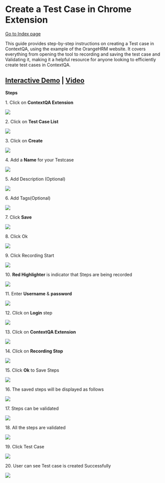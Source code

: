 
# Create a Test Case in Chrome Extension

[Go to Index page](../../01-Index/Index.md)

This guide provides step-by-step instructions on creating a Test case in ContextQA, using the example of the OrangeHRM website. It covers everything from opening the tool to recording and saving the test case and Validating it, making it a helpful resource for anyone looking to efficiently create test cases in ContextQA.

## [Interactive Demo](https://app.storylane.io/share/ifychdsdj9vc) | [Video](https://youtu.be/cTeIacwTTgM?feature=shared)

**Steps**

1\. Click on **ContextQA Extension**

![](https://ajeuwbhvhr.cloudimg.io/colony-recorder.s3.amazonaws.com/files/2024-03-01/2d0b4afb-c4aa-498c-82af-b6789403bfc9/user_cropped_screenshot.jpeg?tl_px=773,0&br_px=1920,640&force_format=png&width=1120.0&wat=1&wat_opacity=0.7&wat_gravity=northwest&wat_url=https://colony-recorder.s3.us-west-1.amazonaws.com/images/watermarks/FB923C_standard.png&wat_pad=806,46)


2\. Click on **Test Case List**

![](https://ajeuwbhvhr.cloudimg.io/colony-recorder.s3.amazonaws.com/files/2024-03-01/4167f35f-0e95-46f9-b2aa-63afd29c68ab/user_cropped_screenshot.jpeg?tl_px=518,244&br_px=1894,1014&force_format=png&width=1120.0&wat=1&wat_opacity=0.7&wat_gravity=northwest&wat_url=https://colony-recorder.s3.us-west-1.amazonaws.com/images/watermarks/FB923C_standard.png&wat_pad=809,357)


3\. Click on **Create**

![](https://ajeuwbhvhr.cloudimg.io/colony-recorder.s3.amazonaws.com/files/2024-03-01/51c70027-0f99-4169-a572-9b846b23a316/user_cropped_screenshot.jpeg?tl_px=773,439&br_px=1920,1080&force_format=png&width=1120.0&wat=1&wat_opacity=0.7&wat_gravity=northwest&wat_url=https://colony-recorder.s3.us-west-1.amazonaws.com/images/watermarks/FB923C_standard.png&wat_pad=985,470)


4\. Add a **Name** for your Testcase

![](https://ajeuwbhvhr.cloudimg.io/colony-recorder.s3.amazonaws.com/files/2024-03-01/356a8232-101d-4e13-9900-d39a8c76a944/user_cropped_screenshot.jpeg?tl_px=904,204&br_px=1764,685&force_format=png&width=860&wat_scale=76&wat=1&wat_opacity=0.7&wat_gravity=northwest&wat_url=https://colony-recorder.s3.us-west-1.amazonaws.com/images/watermarks/FB923C_standard.png&wat_pad=402,212)


5\. Add Description (Optional)

![](https://ajeuwbhvhr.cloudimg.io/colony-recorder.s3.amazonaws.com/files/2024-03-01/fc6d8146-780c-4fd3-b5e3-7907cb3588ab/user_cropped_screenshot.jpeg?tl_px=944,276&br_px=1804,757&force_format=png&width=860&wat_scale=76&wat=1&wat_opacity=0.7&wat_gravity=northwest&wat_url=https://colony-recorder.s3.us-west-1.amazonaws.com/images/watermarks/FB923C_standard.png&wat_pad=402,212)


6\. Add Tags(Optional)

![](https://ajeuwbhvhr.cloudimg.io/colony-recorder.s3.amazonaws.com/files/2024-03-01/0826ef3a-f242-405f-8218-a12065c5534f/user_cropped_screenshot.jpeg?tl_px=926,349&br_px=1786,830&force_format=png&width=860&wat_scale=76&wat=1&wat_opacity=0.7&wat_gravity=northwest&wat_url=https://colony-recorder.s3.us-west-1.amazonaws.com/images/watermarks/FB923C_standard.png&wat_pad=402,212)


7\. Click **Save**

![](https://ajeuwbhvhr.cloudimg.io/colony-recorder.s3.amazonaws.com/files/2024-03-01/8ca378be-2373-423f-862b-9f5a7c2678b4/user_cropped_screenshot.jpeg?tl_px=1060,439&br_px=1920,920&force_format=png&width=860&wat_scale=76&wat=1&wat_opacity=0.7&wat_gravity=northwest&wat_url=https://colony-recorder.s3.us-west-1.amazonaws.com/images/watermarks/FB923C_standard.png&wat_pad=692,212)


8\. Click Ok

![](https://ajeuwbhvhr.cloudimg.io/colony-recorder.s3.amazonaws.com/files/2024-03-01/a4bd2633-6cb6-4271-958b-25ff37ad1ccd/user_cropped_screenshot.jpeg?tl_px=1060,134&br_px=1920,615&force_format=png&width=860&wat_scale=76&wat=1&wat_opacity=0.7&wat_gravity=northwest&wat_url=https://colony-recorder.s3.us-west-1.amazonaws.com/images/watermarks/FB923C_standard.png&wat_pad=586,212)


9\. Click Recording Start

![](https://ajeuwbhvhr.cloudimg.io/colony-recorder.s3.amazonaws.com/files/2024-03-01/addd1c56-f594-43aa-a876-e95173092e72/user_cropped_screenshot.jpeg?tl_px=940,114&br_px=1800,595&force_format=png&width=860&wat_scale=76&wat=1&wat_opacity=0.7&wat_gravity=northwest&wat_url=https://colony-recorder.s3.us-west-1.amazonaws.com/images/watermarks/FB923C_standard.png&wat_pad=402,212)


10\. **Red Highlighter** is indicator that Steps are being recorded

![](https://ajeuwbhvhr.cloudimg.io/colony-recorder.s3.amazonaws.com/files/2024-03-01/1be904bc-34de-42e0-ba63-69a311275d06/user_cropped_screenshot.jpeg?tl_px=30,221&br_px=1407,990&force_format=png&width=1120.0&wat=1&wat_opacity=0.7&wat_gravity=northwest&wat_url=https://colony-recorder.s3.us-west-1.amazonaws.com/images/watermarks/FB923C_standard.png&wat_pad=524,277)


11\. Enter **Username** & **password**

![](https://ajeuwbhvhr.cloudimg.io/colony-recorder.s3.amazonaws.com/files/2024-03-01/8a2f3bf3-cb73-425e-b703-969fb58f6630/user_cropped_screenshot.jpeg?tl_px=108,475&br_px=968,956&force_format=png&width=860&wat_scale=76&wat=1&wat_opacity=0.7&wat_gravity=northwest&wat_url=https://colony-recorder.s3.us-west-1.amazonaws.com/images/watermarks/FB923C_standard.png&wat_pad=402,212)


12\. Click on **Login** step

![](https://ajeuwbhvhr.cloudimg.io/colony-recorder.s3.amazonaws.com/files/2024-03-01/6c0963d5-1e01-44dc-a7f0-884932a0d48a/user_cropped_screenshot.jpeg?tl_px=282,576&br_px=1142,1057&force_format=png&width=860&wat_scale=76&wat=1&wat_opacity=0.7&wat_gravity=northwest&wat_url=https://colony-recorder.s3.us-west-1.amazonaws.com/images/watermarks/FB923C_standard.png&wat_pad=402,212)


13\. Click on **ContextQA Extension**

![](https://ajeuwbhvhr.cloudimg.io/colony-recorder.s3.amazonaws.com/files/2024-02-29/b6103e81-dc6c-4bff-bca8-876df6880cee/ascreenshot.jpeg?tl_px=937,0&br_px=1920,549&force_format=png&width=983&wat_scale=87&wat=1&wat_opacity=0.7&wat_gravity=northwest&wat_url=https://colony-recorder.s3.us-west-1.amazonaws.com/images/watermarks/FB923C_standard.png&wat_pad=680,52)


14\. Click on **Recording Stop**

![](https://ajeuwbhvhr.cloudimg.io/colony-recorder.s3.amazonaws.com/files/2024-03-01/641ddac5-7c06-4fa9-893d-dfa305d55a6e/user_cropped_screenshot.jpeg?tl_px=884,76&br_px=1867,625&force_format=png&width=983&wat_scale=87&wat=1&wat_opacity=0.7&wat_gravity=northwest&wat_url=https://colony-recorder.s3.us-west-1.amazonaws.com/images/watermarks/FB923C_standard.png&wat_pad=459,243)


15\. Click **Ok** to Save Steps

![](https://ajeuwbhvhr.cloudimg.io/colony-recorder.s3.amazonaws.com/files/2024-03-01/32514fc4-f96a-41d9-a436-e86721764d52/user_cropped_screenshot.jpeg?tl_px=1060,137&br_px=1920,618&force_format=png&width=860&wat_scale=76&wat=1&wat_opacity=0.7&wat_gravity=northwest&wat_url=https://colony-recorder.s3.us-west-1.amazonaws.com/images/watermarks/FB923C_standard.png&wat_pad=586,212)


16\. The saved steps will be displayed as follows

![](https://ajeuwbhvhr.cloudimg.io/colony-recorder.s3.amazonaws.com/files/2024-03-01/321f471f-2805-452c-8b14-41b9561eb43a/user_cropped_screenshot.jpeg?tl_px=544,310&br_px=1920,1080&force_format=png&width=1120.0&wat=1&wat_opacity=0.7&wat_gravity=northwest&wat_url=https://colony-recorder.s3.us-west-1.amazonaws.com/images/watermarks/FB923C_standard.png&wat_pad=768,325)


17\. Steps can be validated

![](https://ajeuwbhvhr.cloudimg.io/colony-recorder.s3.amazonaws.com/files/2024-03-01/d0e29ed5-cc2d-4d47-8c0e-d9ea31e6d1fe/ascreenshot.jpeg?tl_px=1060,0&br_px=1920,480&force_format=png&width=860&wat_scale=76&wat=1&wat_opacity=0.7&wat_gravity=northwest&wat_url=https://colony-recorder.s3.us-west-1.amazonaws.com/images/watermarks/FB923C_standard.png&wat_pad=492,178)


18\. All the steps are validated

![](https://ajeuwbhvhr.cloudimg.io/colony-recorder.s3.amazonaws.com/files/2024-03-01/a101b877-10ae-4e9d-95f5-baceeccf03ef/user_cropped_screenshot.jpeg?tl_px=635,15&br_px=1782,656&force_format=png&width=1120.0&wat=1&wat_opacity=0.7&wat_gravity=northwest&wat_url=https://colony-recorder.s3.us-west-1.amazonaws.com/images/watermarks/FB923C_standard.png&wat_pad=888,277)


19\. Click Test Case

![](https://ajeuwbhvhr.cloudimg.io/colony-recorder.s3.amazonaws.com/files/2024-03-01/3fd25333-cce6-4194-a564-b20175d74355/ascreenshot.jpeg?tl_px=919,29&br_px=1779,510&force_format=png&width=860&wat_scale=76&wat=1&wat_opacity=0.7&wat_gravity=northwest&wat_url=https://colony-recorder.s3.us-west-1.amazonaws.com/images/watermarks/FB923C_standard.png&wat_pad=402,212)


20\. User can see Test case is created Successfully

![](https://ajeuwbhvhr.cloudimg.io/colony-recorder.s3.amazonaws.com/files/2024-02-29/30d2a6c5-5fb9-4cff-bb5f-9b4dc5773ed1/ascreenshot.jpeg?tl_px=759,42&br_px=1906,683&force_format=png&width=1120.0&wat=1&wat_opacity=0.7&wat_gravity=northwest&wat_url=https://colony-recorder.s3.us-west-1.amazonaws.com/images/watermarks/FB923C_standard.png&wat_pad=523,277)








